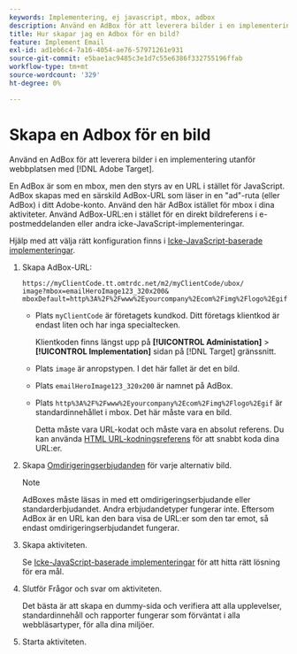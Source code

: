```yaml
---
keywords: Implementering, ej javascript, mbox, adbox
description: Använd en AdBox för att leverera bilder i en implementering utanför webbplatsen med [!DNL Adobe Target]. En AdBox är som en mbox, men styrs av en URL i stället för JavaScript.
title: Hur skapar jag en Adbox för en bild?
feature: Implement Email
exl-id: ad1eb6c4-7a16-4054-ae76-57971261e931
source-git-commit: e5bae1ac9485c3e1d7c55e6386f332755196ffab
workflow-type: tm+mt
source-wordcount: '329'
ht-degree: 0%

---
```


# Skapa en Adbox för en bild

Använd en AdBox för att leverera bilder i en implementering utanför webbplatsen med [!DNL Adobe Target].

En AdBox är som en mbox, men den styrs av en URL i stället för JavaScript. AdBox skapas med en särskild AdBox-URL som läser in en &quot;ad&quot;-ruta (eller AdBox) i ditt Adobe-konto. Använd den här AdBox istället för mbox i dina aktiviteter. Använd AdBox-URL:en i stället för en direkt bildreferens i e-postmeddelanden eller andra icke-JavaScript-implementeringar.

Hjälp med att välja rätt konfiguration finns i [Icke-JavaScript-baserade implementeringar](/help/dev/implement/email/overview.md).

1. Skapa AdBox-URL:

   ```
   https://myClientCode.tt.omtrdc.net/m2/myClientCode/ubox/
   image?mbox=emailHeroImage123_320x200&
   mboxDefault=http%3A%2F%2Fwww%2Eyourcompany%2Ecom%2Fimg%2Flogo%2Egif
   ```

   * Plats `myClientCode` är företagets kundkod. Ditt företags klientkod är endast liten och har inga specialtecken.

     Klientkoden finns längst upp på **[!UICONTROL Administation]** > **[!UICONTROL Implementation]** sidan på [!DNL Target] gränssnitt.

   * Plats `image` är anropstypen. I det här fallet är det en bild.

   * Plats `emailHeroImage123_320x200` är namnet på AdBox.

   * Plats `http%3A%2F%2Fwww%2Eyourcompany%2Ecom%2Fimg%2Flogo%2Egif` är standardinnehållet i mbox. Det här måste vara en bild.

     Detta måste vara URL-kodat och måste vara en absolut referens. Du kan använda [HTML URL-kodningsreferens](https://www.w3schools.com/tags/ref_urlencode.asp) för att snabbt koda dina URL:er.

1. Skapa [Omdirigeringserbjudanden](https://experienceleague.adobe.com/docs/target/using/experiences/offers/offer-redirect.html) för varje alternativ bild.

   >[!NOTE]
   >
   >AdBoxes måste läsas in med ett omdirigeringserbjudande eller standarderbjudandet. Andra erbjudandetyper fungerar inte. Eftersom AdBox är en URL kan den bara visa de URL:er som den tar emot, så endast omdirigeringserbjudandet fungerar.

1. Skapa aktiviteten.

   Se [Icke-JavaScript-baserade implementeringar](/help/dev/implement/email/overview.md) för att hitta rätt lösning för era mål.

1. Slutför Frågor och svar om aktiviteten.

   Det bästa är att skapa en dummy-sida och verifiera att alla upplevelser, standardinnehåll och rapporter fungerar som förväntat i alla webbläsartyper, för alla dina miljöer.

1. Starta aktiviteten.
